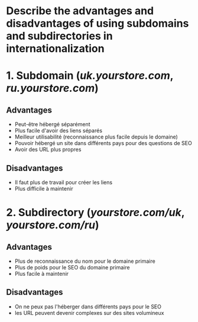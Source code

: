 # Describe the advantages and disadvantages of using subdomains and subdirectories in internationalization

# 1. Subdomain (*uk.yourstore.com*, *ru.yourstore.com*)

## Advantages
- Peut-être hébergé séparément
- Plus facile d'avoir des liens séparés
- Meilleur utilisabilité (reconnaissance plus facile depuis le domaine)
- Pouvoir hébergé un site dans différents pays pour des questions de SEO
- Avoir des URL plus propres

## Disadvantages

- Il faut plus de travail pour créer les liens
- Plus difficile à maintenir


# 2. Subdirectory (*yourstore.com/uk*, *yourstore.com/ru*)

## Advantages

- Plus de reconnaissance du nom pour le domaine primaire
- Plus de poids pour le SEO du domaine primaire
- Plus facile à maintenir

## Disadvantages

- On ne peux pas l'héberger dans différents pays pour le SEO
- les URL peuvent devenir complexes sur des sites volumineux
